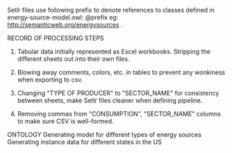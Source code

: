 Setlr files use following prefix to denote references to classes defined in energy-source-model.owl:
@prefix eg:  <http://semanticweb.org/energysources> .


RECORD OF PROCESSING STEPS

1) Tabular data initially represented as Excel workbooks. Stripping the different sheets out into their own files.

2) Blowing away comments, colors, etc. in tables to prevent any wonkiness when exporting to csv.

3) Changing "TYPE OF PRODUCER" to "SECTOR_NAME" for consistency between sheets, make Setlr files cleaner when defining pipeline.

4) Removing commas from "CONSUMPTION", "SECTOR_NAME" columns to make sure CSV is well-formed.


ONTOLOGY
Generating model for different types of energy sources
Generating instance data for different states in the US
